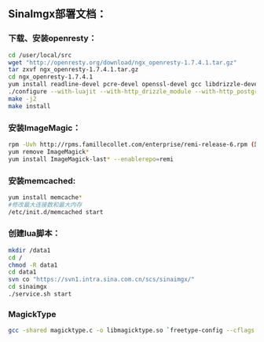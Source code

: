 SinaImgx部署文档：
-----

### 下载、安装openresty：

```sh
cd /user/local/src
wget "http://openresty.org/download/ngx_openresty-1.7.4.1.tar.gz"
tar zxvf ngx_openresty-1.7.4.1.tar.gz
cd ngx_openresty-1.7.4.1
yum install readline-devel pcre-devel openssl-devel gcc libdrizzle-devel postgresql-devel
./configure --with-luajit --with-http_drizzle_module --with-http_postgres_module --with-http_iconv_module
make -j2
make install
```

### 安装ImageMagic：

```sh
rpm -Uvh http://rpms.famillecollet.com/enterprise/remi-release-6.rpm (卸载：rpm -e remi-release)
yum remove ImageMagick*
yum install ImageMagick-last* --enablerepo=remi
```

### 安装memcached:

```sh
yum install memcache*
#修改最大连接数和最大内存
/etc/init.d/memcached start
```

### 创建lua脚本：

```sh
mkdir /data1
cd /
chmod -R data1
cd data1
svn co "https://svn1.intra.sina.com.cn/scs/sinaimgx/"
cd sinaimgx
./service.sh start
```

### MagickType
```sh
gcc -shared magicktype.c -o libmagicktype.so `freetype-config --cflags --libs` -fPIC
```
